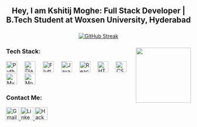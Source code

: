 <h2 align="center">Hey, I am Kshitij Moghe: Full Stack Developer | B.Tech Student at Woxsen University, Hyderabad</h2>

###

<div align="center">
  <a href="https://git.io/streak-stats"><img src="https://github-readme-streak-stats.herokuapp.com?user=Kshitij-0710&theme=dark" alt="GitHub Streak" /></a>
</div>

###

<img align="right" height="150" src="https://i.pinimg.com/originals/06/60/ef/0660efe82fa3da42ed56eef013171835.gif"  />

### Tech Stack:
<div align="left">
   <img src="https://cdn.jsdelivr.net/gh/devicons/devicon/icons/python/python-original.svg" height="30" alt="Python" />
   <img width="12" />
   <img src="https://cdn.jsdelivr.net/gh/devicons/devicon/icons/django/django-plain.svg" height="30" alt="Django" />
   <img width="12" />
   <img src="https://cdn.jsdelivr.net/gh/devicons/devicon/icons/flutter/flutter-original.svg" height="30" alt="Flutter" />
   <img width="12" />
   <img src="https://cdn.jsdelivr.net/gh/devicons/devicon/icons/javascript/javascript-original.svg" height="30" alt="JavaScript" />
   <img width="12" />
   <img src="https://cdn.jsdelivr.net/gh/devicons/devicon/icons/react/react-original.svg" height="30" alt="React" />
   <img width="12" />
   <img src="https://cdn.jsdelivr.net/gh/devicons/devicon/icons/html5/html5-original.svg" height="30" alt="HTML5" />
   <img width="12" />
   <img src="https://cdn.jsdelivr.net/gh/devicons/devicon/icons/css3/css3-original.svg" height="30" alt="CSS3" />
   <img width="12" />
   <img src="https://cdn.jsdelivr.net/gh/devicons/devicon/icons/mysql/mysql-original.svg" height="30" alt="MySQL" />
   <img width="12" />
   <img src="https://cdn.jsdelivr.net/gh/devicons/devicon/icons/mongodb/mongodb-original.svg" height="30" alt="MongoDB" />
</div>

### Contact Me:
<div align="left">
   <a href="mailto:your-email@example.com">
      <img src="https://img.shields.io/static/v1?message=Gmail&logo=gmail&label=&color=D14836&logoColor=white&labelColor=&style=for-the-badge" height="35" alt="Gmail" />
   </a>
   <a href="https://www.linkedin.com/in/your-linkedin">
      <img src="https://img.shields.io/static/v1?message=LinkedIn&logo=linkedin&label=&color=0077B5&logoColor=white&labelColor=&style=for-the-badge" height="35" alt="LinkedIn" />
   </a>
   <a href="https://www.hackerrank.com/your-hackerrank">
      <img src="https://img.shields.io/static/v1?message=HackerRank&logo=hackerrank&label=&color=2EC866&logoColor=white&labelColor=&style=for-the-badge" height="35" alt="HackerRank" />
   </a>
</div>
